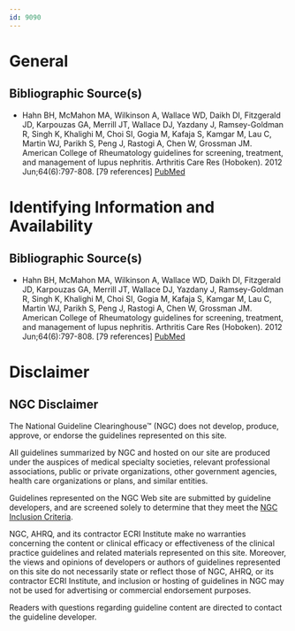 ```yaml
---
id: 9090
---
```


# General

## Bibliographic Source(s)

- Hahn BH, McMahon MA, Wilkinson A, Wallace WD, Daikh DI, Fitzgerald JD, Karpouzas GA, Merrill JT, Wallace DJ, Yazdany J, Ramsey-Goldman R, Singh K, Khalighi M, Choi SI, Gogia M, Kafaja S, Kamgar M, Lau C, Martin WJ, Parikh S, Peng J, Rastogi A, Chen W, Grossman JM. American College of Rheumatology guidelines for screening, treatment, and management of lupus nephritis. Arthritis Care Res (Hoboken). 2012 Jun;64(6):797-808. [79 references] [ PubMed ](http://www.ncbi.nlm.nih.gov/entrez/query.fcgi?cmd=Retrieve&db=pubmed&dopt=Abstract&list_uids=22556106)

# Identifying Information and Availability

## Bibliographic Source(s)

- Hahn BH, McMahon MA, Wilkinson A, Wallace WD, Daikh DI, Fitzgerald JD, Karpouzas GA, Merrill JT, Wallace DJ, Yazdany J, Ramsey-Goldman R, Singh K, Khalighi M, Choi SI, Gogia M, Kafaja S, Kamgar M, Lau C, Martin WJ, Parikh S, Peng J, Rastogi A, Chen W, Grossman JM. American College of Rheumatology guidelines for screening, treatment, and management of lupus nephritis. Arthritis Care Res (Hoboken). 2012 Jun;64(6):797-808. [79 references] [ PubMed ](http://www.ncbi.nlm.nih.gov/entrez/query.fcgi?cmd=Retrieve&db=pubmed&dopt=Abstract&list_uids=22556106)

# Disclaimer

## NGC Disclaimer

The National Guideline Clearinghouse™ (NGC) does not develop, produce, approve, or endorse the guidelines represented on this site.

All guidelines summarized by NGC and hosted on our site are produced under the auspices of medical specialty societies, relevant professional associations, public or private organizations, other government agencies, health care organizations or plans, and similar entities.

Guidelines represented on the NGC Web site are submitted by guideline developers, and are screened solely to determine that they meet the [NGC Inclusion Criteria](/help-and-about/summaries/inclusion-criteria).

NGC, AHRQ, and its contractor ECRI Institute make no warranties concerning the content or clinical efficacy or effectiveness of the clinical practice guidelines and related materials represented on this site. Moreover, the views and opinions of developers or authors of guidelines represented on this site do not necessarily state or reflect those of NGC, AHRQ, or its contractor ECRI Institute, and inclusion or hosting of guidelines in NGC may not be used for advertising or commercial endorsement purposes.

Readers with questions regarding guideline content are directed to contact the guideline developer.

